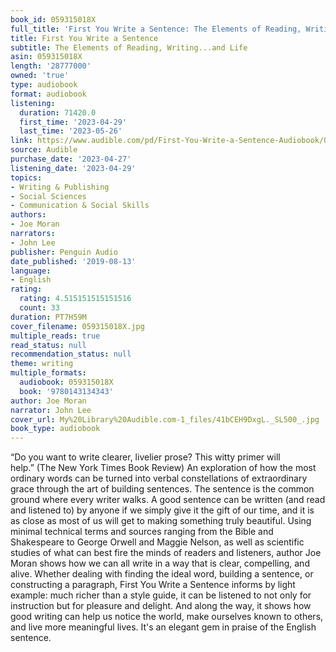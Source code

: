 ```yaml
---
book_id: 059315018X
full_title: 'First You Write a Sentence: The Elements of Reading, Writing...and Life'
title: First You Write a Sentence
subtitle: The Elements of Reading, Writing...and Life
asin: 059315018X
length: '28777000'
owned: 'true'
type: audiobook
format: audiobook
listening:
  duration: 71420.0
  first_time: '2023-04-29'
  last_time: '2023-05-26'
link: https://www.audible.com/pd/First-You-Write-a-Sentence-Audiobook/059315018X
source: Audible
purchase_date: '2023-04-27'
listening_date: '2023-04-29'
topics:
- Writing & Publishing
- Social Sciences
- Communication & Social Skills
authors:
- Joe Moran
narrators:
- John Lee
publisher: Penguin Audio
date_published: '2019-08-13'
language:
- English
rating:
  rating: 4.515151515151516
  count: 33
duration: PT7H59M
cover_filename: 059315018X.jpg
multiple_reads: true
read_status: null
recommendation_status: null
theme: writing
multiple_formats:
  audiobook: 059315018X
  book: '9780143134343'
author: Joe Moran
narrator: John Lee
cover_url: My%20Library%20Audible.com-1_files/41bCEH9DxgL._SL500_.jpg
book_type: audiobook
---
```

“Do you want to write clearer, livelier prose? This witty primer will help.” (The New York Times Book Review)
An exploration of how the most ordinary words can be turned into verbal constellations of extraordinary grace through the art of building sentences.
The sentence is the common ground where every writer walks. A good sentence can be written (and read and listened to) by anyone if we simply give it the gift of our time, and it is as close as most of us will get to making something truly beautiful. Using minimal technical terms and sources ranging from the Bible and Shakespeare to George Orwell and Maggie Nelson, as well as scientific studies of what can best fire the minds of readers and listeners, author Joe Moran shows how we can all write in a way that is clear, compelling, and alive.
Whether dealing with finding the ideal word, building a sentence, or constructing a paragraph, First You Write a Sentence informs by light example: much richer than a style guide, it can be listened to not only for instruction but for pleasure and delight. And along the way, it shows how good writing can help us notice the world, make ourselves known to others, and live more meaningful lives. It's an elegant gem in praise of the English sentence.
